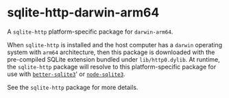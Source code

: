 <!--- Generated with the npm_generate_platform_packages.sh script, don't edit by hand -->

# sqlite-http-darwin-arm64

A `sqlite-http` platform-specific package for `darwin-arm64`. 

When `sqlite-http` is installed and the host computer has a `darwin` operating system with `arm64` architecture, then this package is downloaded with the pre-compiled SQLite extension bundled under `lib/http0.dylib`. At runtime, the `sqlite-http` package will resolve to this platform-specific package for use with [`better-sqlite3`](https://github.com/WiseLibs/better-sqlite3)' or [`node-sqlite3`](https://github.com/TryGhost/node-sqlite3).

See the `sqlite-http` package for more details.